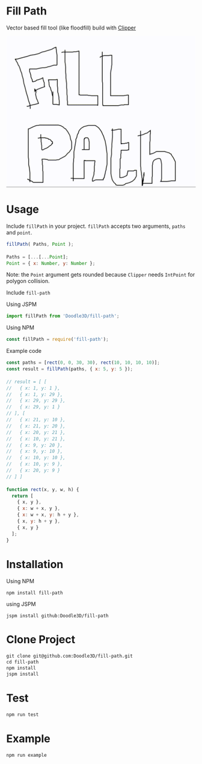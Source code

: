 # Fill Path
Vector based fill tool (like floodfill) build with [Clipper](https://www.npmjs.com/package/clipper-lib)

![](preview.gif)

# Usage
Include `fillPath` in your project. `fillPath` accepts two arguments, `paths` and `point`.

```javascript
fillPath( Paths, Point );

Paths = [...[...Point];
Point = { x: Number, y: Number };
```
Note: the `Point` argument gets rounded because `Clipper` needs `IntPoint` for polygon collision.

Include `fill-path`

Using JSPM
```javascript
import fillPath from 'Doodle3D/fill-path';
```

Using NPM
```javascript
const fillPath = require('fill-path');
```

Example code
```javascript
const paths = [rect(0, 0, 30, 30), rect(10, 10, 10, 10)];
const result = fillPath(paths, { x: 5, y: 5 });

// result = [ [
//   { x: 1, y: 1 },
//   { x: 1, y: 29 },
//   { x: 29, y: 29 },
//   { x: 29, y: 1 }
// ], [
//   { x: 21, y: 10 },
//   { x: 21, y: 20 },
//   { x: 20, y: 21 },
//   { x: 10, y: 21 },
//   { x: 9, y: 20 },
//   { x: 9, y: 10 },
//   { x: 10, y: 10 },
//   { x: 10, y: 9 },
//   { x: 20, y: 9 }
// ] ]

function rect(x, y, w, h) {
  return [
    { x, y },
    { x: w + x, y },
    { x: w + x, y: h + y },
    { x, y: h + y },
    { x, y }
  ];
}
```

# Installation

Using NPM
```
npm install fill-path
```

using JSPM
```
jspm install github:Doodle3D/fill-path
```

# Clone Project
```
git clone git@github.com:Doodle3D/fill-path.git
cd fill-path
npm install
jspm install
```

# Test
```
npm run test
```

# Example
```
npm run example
```

